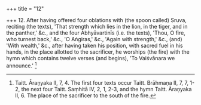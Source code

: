 +++
title = "12"

+++
12. After having offered four oblations with (the spoon called) Sruva, reciting (the texts), 'That strength which lies in the lion, in the tiger, and in the panther,' &c., and the four Abhyāvartinīs (i.e. the texts), 'Thou, O fire, who turnest back,' &c., 'O Aṅgiras,' &c., 'Again with strength,' &c., (and) 'With wealth,' &c., after having taken his position, with sacred fuel in his hands, in the place allotted to the sacrificer, he worships (the fire) with the hymn which contains twelve verses (and begins), 'To Vaiśvānara we announce.' [^6] 


[^6]:  Taitt. Āraṇyaka II, 7, 4. The first four texts occur Taitt. Brāhmaṇa II, 7, 7, 1-2, the next four Taitt. Saṃhitā IV, 2, 1, 2-3, and the hymn Taitt. Āraṇyaka II, 6. The place of the sacrificer to the south of the fire.
